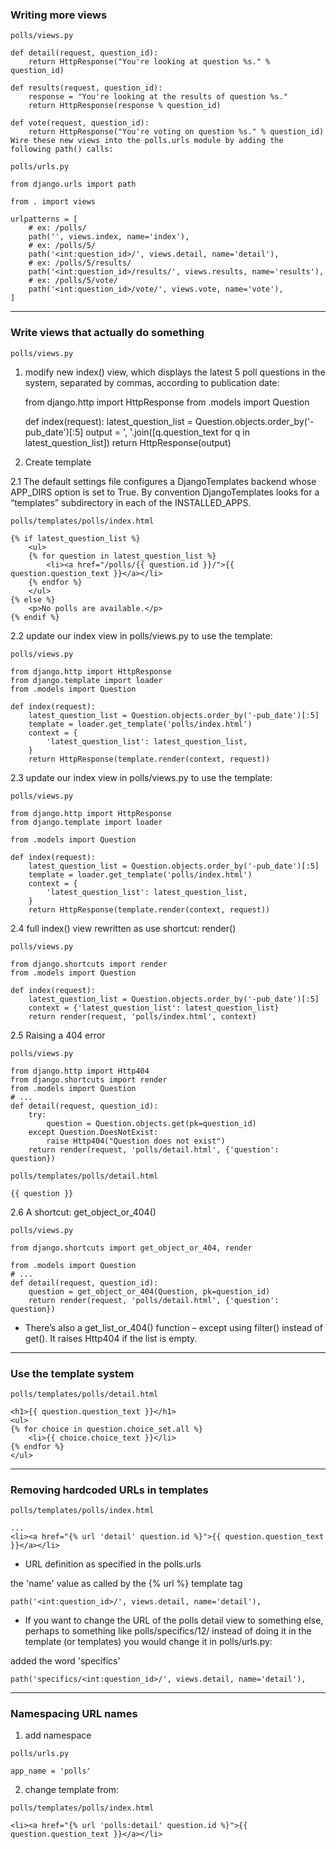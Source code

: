 ### Writing more views

`polls/views.py`

    def detail(request, question_id):
        return HttpResponse("You're looking at question %s." % question_id)

    def results(request, question_id):
        response = "You're looking at the results of question %s."
        return HttpResponse(response % question_id)

    def vote(request, question_id):
        return HttpResponse("You're voting on question %s." % question_id)
    Wire these new views into the polls.urls module by adding the following path() calls:

`polls/urls.py`

    from django.urls import path

    from . import views

    urlpatterns = [
        # ex: /polls/
        path('', views.index, name='index'),
        # ex: /polls/5/
        path('<int:question_id>/', views.detail, name='detail'),
        # ex: /polls/5/results/
        path('<int:question_id>/results/', views.results, name='results'),
        # ex: /polls/5/vote/
        path('<int:question_id>/vote/', views.vote, name='vote'),
    ]

------------------------------------------------------------------------------------
### Write views that actually do something

`polls/views.py`

1. modify new index() view, which displays the latest 5 poll questions in the system, separated by commas, according to publication date:

    from django.http import HttpResponse
    from .models import Question

    def index(request):
        latest_question_list = Question.objects.order_by('-pub_date')[:5]
        output = ', '.join([q.question_text for q in latest_question_list])
        return HttpResponse(output)

2. Create template

2.1 The default settings file configures a DjangoTemplates backend whose APP_DIRS option is set to True. 
By convention DjangoTemplates looks for a “templates” subdirectory in each of the INSTALLED_APPS.

`polls/templates/polls/index.html`

    {% if latest_question_list %}
        <ul>
        {% for question in latest_question_list %}
            <li><a href="/polls/{{ question.id }}/">{{ question.question_text }}</a></li>
        {% endfor %}
        </ul>
    {% else %}
        <p>No polls are available.</p>
    {% endif %}

2.2 update our index view in polls/views.py to use the template:

`polls/views.py`

    from django.http import HttpResponse
    from django.template import loader
    from .models import Question

    def index(request):
        latest_question_list = Question.objects.order_by('-pub_date')[:5]
        template = loader.get_template('polls/index.html')
        context = {
            'latest_question_list': latest_question_list,
        }
        return HttpResponse(template.render(context, request))

2.3 update our index view in polls/views.py to use the template:

`polls/views.py`

    from django.http import HttpResponse
    from django.template import loader

    from .models import Question

    def index(request):
        latest_question_list = Question.objects.order_by('-pub_date')[:5]
        template = loader.get_template('polls/index.html')
        context = {
            'latest_question_list': latest_question_list,
        }
        return HttpResponse(template.render(context, request))

2.4 full index() view rewritten as use shortcut: render()

`polls/views.py`

    from django.shortcuts import render
    from .models import Question

    def index(request):
        latest_question_list = Question.objects.order_by('-pub_date')[:5]
        context = {'latest_question_list': latest_question_list}
        return render(request, 'polls/index.html', context)

2.5 Raising a 404 error

`polls/views.py`

    from django.http import Http404
    from django.shortcuts import render
    from .models import Question
    # ...
    def detail(request, question_id):
        try:
            question = Question.objects.get(pk=question_id)
        except Question.DoesNotExist:
            raise Http404("Question does not exist")
        return render(request, 'polls/detail.html', {'question': question})

`polls/templates/polls/detail.html`

    {{ question }}

2.6 A shortcut: get_object_or_404()

`polls/views.py`

    from django.shortcuts import get_object_or_404, render

    from .models import Question
    # ...
    def detail(request, question_id):
        question = get_object_or_404(Question, pk=question_id)
        return render(request, 'polls/detail.html', {'question': question})

* There’s also a get_list_or_404() function – except using filter() instead of get(). It raises Http404 if the list is empty.

------------------------------------------------------------------------------------
### Use the template system

`polls/templates/polls/detail.html`

    <h1>{{ question.question_text }}</h1>
    <ul>
    {% for choice in question.choice_set.all %}
        <li>{{ choice.choice_text }}</li>
    {% endfor %}
    </ul>

------------------------------------------------------------------------------------
### Removing hardcoded URLs in templates

`polls/templates/polls/index.html`

    ...
    <li><a href="{% url 'detail' question.id %}">{{ question.question_text }}</a></li>

* URL definition as specified in the polls.urls

the 'name' value as called by the {% url %} template tag

    path('<int:question_id>/', views.detail, name='detail'),

* If you want to change the URL of the polls detail view to something else, perhaps to something like polls/specifics/12/ instead of doing it in the template (or templates) you would change it in polls/urls.py:

added the word 'specifics'

    path('specifics/<int:question_id>/', views.detail, name='detail'),

------------------------------------------------------------------------------------
### Namespacing URL names

1. add namespace

`polls/urls.py`

    app_name = 'polls'

2. change template from:

`polls/templates/polls/index.html`

    <li><a href="{% url 'polls:detail' question.id %}">{{ question.question_text }}</a></li>
    